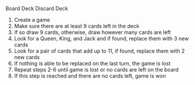 Board
Deck
Discard Deck


1) Create a game
2) Make sure there are at least 9 cards left in the deck
3) If so draw 9 cards, otherwise, draw however many cards are left
4) Look for a Queen, King, and Jack and if found, replace them with 3 new cards
5) Look for a pair of cards that add up to 11, if found, replace them with 2 new cards
6) If nothing is able to be replaced on the last turn, the game is lost
7) Repeat steps 2-6 until game is lost or no cards are left on the board
8) If this step is reached and there are no cards left, game is won